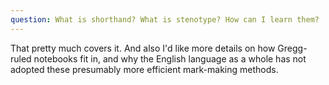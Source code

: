 ```yaml
---
question: What is shorthand? What is stenotype? How can I learn them?
---
```


That pretty much covers it. And also I'd like more details on how Gregg-ruled notebooks fit in, and why the English language as a whole has not adopted these presumably more efficient mark-making methods.
